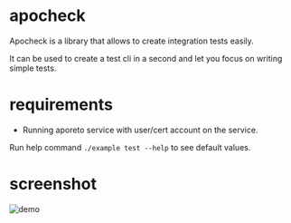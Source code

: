 # apocheck

Apocheck is a library that allows to create integration tests easily.

It can be used to create a test cli in a second and let you focus on writing simple tests.

# requirements

- Running aporeto service with user/cert account on the service.

Run help command `./example test --help` to see default values.

# screenshot 

![demo](example/demo.gif)



